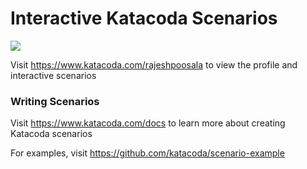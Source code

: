 # Interactive Katacoda Scenarios

[![](http://shields.katacoda.com/katacoda/rajeshpoosala/count.svg)](https://www.katacoda.com/rajeshpoosala "Get your profile on Katacoda.com")

Visit https://www.katacoda.com/rajeshpoosala to view the profile and interactive scenarios

### Writing Scenarios
Visit https://www.katacoda.com/docs to learn more about creating Katacoda scenarios

For examples, visit https://github.com/katacoda/scenario-example
